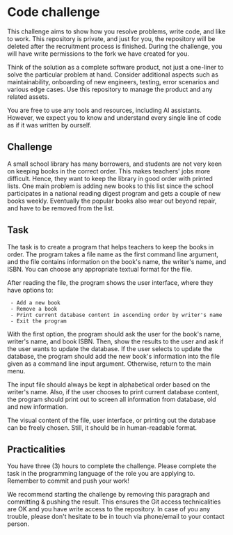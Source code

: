 # Code challenge

This challenge aims to show how you resolve problems, write code, and like to
work. This repository is private, and just for you, the repository will be
deleted after the recruitment process is finished. During the challenge, you
will have write permissions to the fork we have created for you.

Think of the solution as a complete software product, not just a one-liner to
solve the particular problem at hand. Consider additional aspects such as
maintainability, onboarding of new engineers, testing, error scenarios and
various edge cases. Use this repository to manage the product and any related
assets.

You are free to use any tools and resources, including AI assistants. However,
we expect you to know and understand every single line of code as if it was
written by ourself.

## Challenge

A small school library has many borrowers, and students are not very keen on
keeping books in the correct order. This makes teachers' jobs more difficult.
Hence, they want to keep the library in good order with printed lists. One main
problem is adding new books to this list since the school participates in a
national reading digest program and gets a couple of new books weekly.
Eventually the popular books also wear out beyond repair, and have to be removed
from the list.

## Task

The task is to create a program that helps teachers to keep the books in order.
The program takes a file name as the first command line argument, and the file
contains information on the book's name, the writer's name, and ISBN. You can
choose any appropriate textual format for the file.

After reading the file, the program shows the user interface, where they have
options to:

```
 - Add a new book
 - Remove a book
 - Print current database content in ascending order by writer's name
 - Exit the program
```

With the first option, the program should ask the user for the book's name,
writer's name, and book ISBN. Then, show the results to the user and ask if the
user wants to update the database. If the user selects to update the database,
the program should add the new book's information into the file given as a
command line input argument. Otherwise, return to the main menu.

The input file should always be kept in alphabetical order based on the writer's
name. Also, if the user chooses to print current database content, the program
should print out to screen all information from database, old and new
information.

The visual content of the file, user interface, or printing out the database can
be freely chosen. Still, it should be in human-readable format.

## Practicalities

You have three (3) hours to complete the challenge. Please complete the task in
the programming language of the role you are applying to. Remember to commit and
push your work!

We recommend starting the challenge by removing this paragraph and committing &
pushing the result. This ensures the Git access technicalities are OK and you
have write access to the repository. In case of you any trouble, please don't
hesitate to be in touch via phone/email to your contact person.
